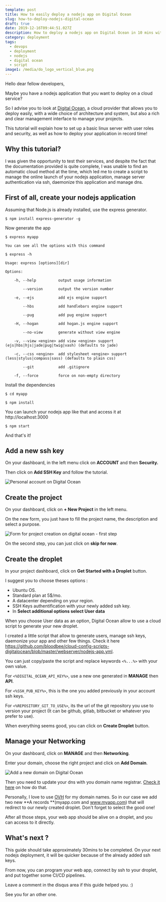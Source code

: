 ```yaml
---
template: post
title: How to easily deploy a nodejs app on Digital Ocean
slug: how-to-deploy-nodejs-digital-ocean
draft: true
date: 2019-12-16T09:44:51.027Z
description: How to deploy a nodejs app on Digital Ocean in 10 mins with a basic script.
category: deployment
tags:
  - devops
  - deployment
  - nodejs
  - digital ocean
  - script
image1: /media/do_logo_vertical_blue.png
---
```

Hello dear fellow developers,

Maybe you have a nodejs application that you want to deploy on a cloud service?

So I advise you to look at [Digital Ocean](https://www.digitalocean.com/), a cloud provider that allows you to deploy easily, with a wide choice of architecture and system, but also a rich and clear management interface to manage your projects.

This tutorial will explain how to set up a basic linux server with user roles and security, as well as how to deploy your application in record time!

## Why this tutorial?

I was given the opportunity to test their services, and despite the fact that the documentation provided is quite complete, I was unable to find an automatic cloud method at the time, which led me to create a script to manage the online launch of your nodejs application, manage server authentication via ssh, daemonize this application and manage dns.

## First of all, create your nodejs application

Assuming that Node.js is already installed, use the express generator.

`$ npm install express-generator -g`

Now generate the app

`$ express myapp`

`You can see all the options with this command`

`$ express -h`

`Usage: express [options][dir]`

`Options:`

`    -h, --help          output usage information`

`        --version       output the version number`

`    -e, --ejs           add ejs engine support`

`        --hbs           add handlebars engine support`

`        --pug           add pug engine support`

`    -H, --hogan         add hogan.js engine support`

`        --no-view       generate without view engine`

`    -v, --view <engine> add view <engine> support (ejs|hbs|hjs|jade|pug|twig|vash) (defaults to jade)`

`    -c, --css <engine>  add stylesheet <engine> support (less|stylus|compass|sass) (defaults to plain css)`

`        --git           add .gitignore`

`    -f, --force         force on non-empty directory`

Install the dependencies

`$ cd myapp`

`$ npm install`

You can launch your nodejs app like that and access it at http://localhost:3000

`$ npm start`

And that's it!

## Add a new ssh key

On your dashboard, in the left menu click on **ACCOUNT** and then **Security.**

Then click on **Add SSH Key** and follow the tutorial.

![Personal account on Digital Ocean](/media/capture-d’écran-2019-12-16-à-13.43.05.png "Personal account on Digital Ocean")

## Create the project

On your dashboard, click on **+ New Project** in the left menu.

On the new form, you just have to fill the project name, the description and select a purpose.

![Form for project creation on digital ocean - first step](/media/capture-d’écran-2019-12-16-à-13.36.02.png "Form for project creation on digital ocean - first step")

On the second step, you can just click on **skip for now**.

## Create the droplet

In your project dashboard, click on **Get Started with a Droplet** button.

I suggest you to choose theses options :

* Ubuntu OS.
* Standard plan at 5$/mo.
* A datacenter depending on your region.
* SSH Keys authentification with your newly added ssh key.
* In **Select additional options **select** User data**

When you choose User data as an option, Digital Ocean allow to use a cloud script to generate your new droplet.

I created a little script that allow to generate users, manage ssh keys, daemonize your app and other few things. Check it here <https://github.com/bloodbee/cloud-config-scripts-digitalocean/blob/master/webserver/nodejs-app.yml>.

You can just copy/paste the script and replace keywords `<%...%>` with your own value.

For `<%DIGITAL_OCEAN_API_KEY%>`, use a new one generated in **MANAGE** then **API**.

For `<%SSH_PUB_KEY%>`, this is the one you added previously in your account ssh keys.

For `<%REPOSITORY_GIT_TO_USE%>`, its the url of the git repository you use to version your project (It can be github, gitlab, bitbucket or whatever you prefer to use).

When everything seems good, you can click on **Create Droplet** button.

## Manage your Networking

On your dashboard, click on **MANAGE** and then **Networking**.

Enter your domain, choose the right project and click on **Add Domain**.

![Add a new domain on Digital Ocean](/media/capture-d’écran-2019-12-16-à-13.50.29.png "Add a new domain on Digital Ocean")

Then you need to update your dns with you domain name registrar. [Check it here](https://www.digitalocean.com/community/tutorials/how-to-point-to-digitalocean-nameservers-from-common-domain-registrars) on how do that.

Personally, I love to use [OVH](https://www.ovh.com/) for my domain names. So in our case we add two new **A records **(myapp.com and www.myapp.com) that will redirect to our newly created droplet. Don't forget to select the good one!

After all those steps, your web app should be alive on a droplet, and you can access to it directly.

## What's next ?

This guide should take approximately 30mins to be completed. On your next nodejs deployment, it will be quicker because of the already added ssh keys.

From now, you can program your web app, connect by ssh to your droplet, and put together some CI/CD pipelines.

Leave a comment in the disqus area if this guide helped you. :)

See you for an other one.

